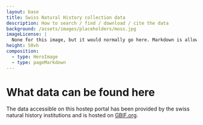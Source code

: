```yaml
---
layout: base
title: Swiss Natural History collection data
description: How to search / find / download / cite the data
background: /assets/images/placeholders/moss.jpg
imageLicense: |
  None for this image, but it would normally go here. Markdown is allowed.
height: 50vh
composition:
  - type: HeroImage
  - type: pageMarkdown
---
```

# What data can be found here

The data accessible on this hostep portal has been provided by the swiss natural history institutions and is hosted on [GBIF.org](https://www.gbif.org/).
